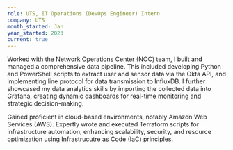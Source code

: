 ```yaml
---
role: UTS, IT Operations (DevOps Engineer) Intern 
company: UTS
month_started: Jan
year_started: 2023
current: true
---
```

Worked with the Network Operations Center (NOC) team, I built and managed a comprehensive data pipeline. This included developing Python and PowerShell scripts to extract user and sensor data via the Okta API, and implementing line protocol for data transmission to InfluxDB. I further showcased my data analytics skills by importing the collected data into Grafana, creating dynamic dashboards for real-time monitoring and strategic decision-making.

Gained proficient in cloud-based environments, notably Amazon Web Services (AWS). Expertly wrote and executed Terraform scripts for infrastructure automation, enhancing scalability, security, and resource optimization using Infrastrucutre as Code (IaC) principles.
